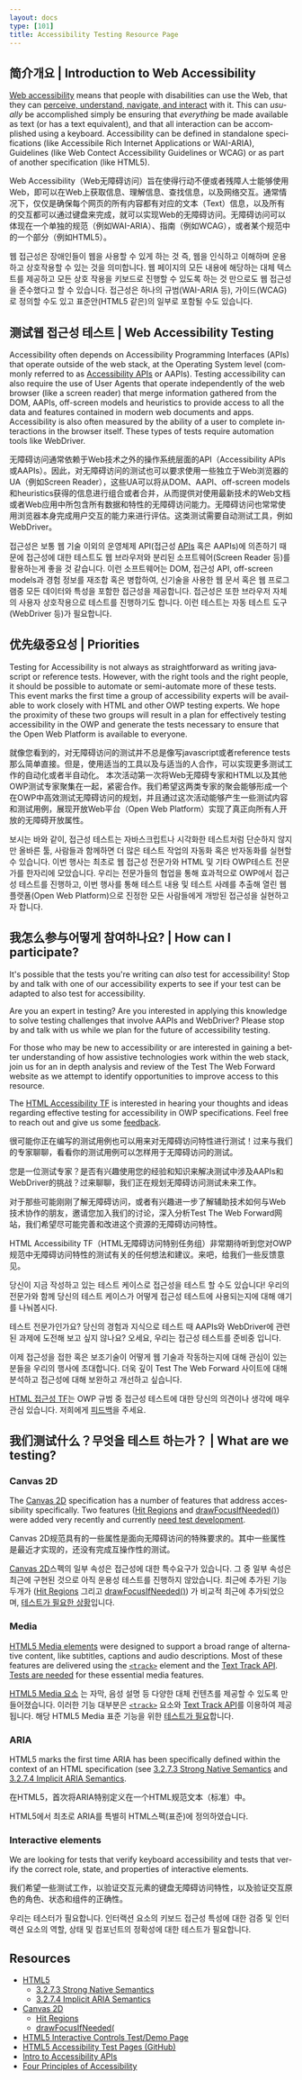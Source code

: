 ```yaml
---
layout: docs
type: [101]
title: Accessibility Testing Resource Page
---
```


<h2 lang="en" id="a11y"><span lang="zho" class="a11y-zh-cn">简介</span><span lang="ko" class="a11y-ko-kr">개요</span> | Introduction to Web Accessibility</h2>

<p lang="en"><a href="http://www.w3.org/WAI/intro/accessibility.php">Web accessibility</a> means that people with disabilities can use the Web, that they can <a href="http://www.w3.org/TR/UNDERSTANDING-WCAG20/intro.html#introduction-fourprincs-head">perceive, understand, navigate, and interact</a> with it.  This can <em>usually</em> be accomplished simply be ensuring that <em>everything</em> be made available as text (or has a text equivalent), and that all interaction can be accomplished using a keyboard.  Accessibility can be defined in standalone specifications (like Accessibile Rich Internet Applications or WAI-ARIA), Guidelines (like Web Contect Accessibility Guidelines or WCAG) or as part of another specification (like HTML5).</p>

<p lang="zho" class="a11y-zh-cn"><span lang="en">Web Accessibility（Web</span>无障碍访问）旨在使得行动不便或者残障人士能够使用Web，即可以在Web上获取信息、理解信息、查找信息，以及网络交互。通常情况下，仅仅是确保每个网页的所有内容都有对应的文本（<span lang="en">Text</span>）信息，以及所有的交互都可以通过键盘来完成，就可以实现Web的无障碍访问。无障碍访问可以体现在一个单独的规范（例如<span lang="en">WAI-ARIA</span>）、指南（例如<span lang="en">WCAG</span>），或者某个规范中的一个部分（例如<span lang="en">HTML5</span>）。</p>

<p lang="ko" class="a11y-ko-kr">웹 접근성은 장애인들이 웹을 사용할 수 있게 하는 것 즉, 웹을 인식하고 이해하며 운용하고 상호작용할 수 있는 것을 의미합니다. 웹 페이지의 모든 내용에 해당하는 대체 텍스트를 제공하고 모든 상호 작용을 키보드로 진행할 수 있도록 하는 것 만으로도 웹 접근성을 준수했다고 할 수 있습니다. 접근성은 하나의 규범(<span lang="en">WAI-ARIA</span> 등), 가이드(<span lang="en">WCAG</span>)로 정의할 수도 있고 표준안(<span lang="en">HTML5</span> 같은)의 일부로 포함될 수도 있습니다.</p>

<h2 lang="en" id="a11ytest"><span lang="zho" class="a11y-zh-cn">测试</span><span lang="ko" class="a11y-ko-kr">웹 접근성 테스트</span> | Web Accessibility Testing</h2>

<p lang="en">Accessibility often depends on Accessibility Programming Interfaces (APIs) that operate outside of the web stack, at the Operating System level (commonly referred to as <a href="http://www.w3.org/TR/2013/WD-html-aapi-20131001/#introduction-accessibility-apis">Accessibility APIs</a> or AAPIs).  Testing accessibility can also require the use of User Agents that operate independently of the web browser (like a screen reader) that merge information gathered from the DOM, AAPIs, off-screen models and heuristics to provide access to all the data and features contained in modern web documents and apps.  Accessibility is also often measured by the ability of a user to complete interactions in the browser itself.  These types of tests require automation tools like WebDriver.</p>

<p lang="zho" class="a11y-zh-cn">无障碍访问通常依赖于<span lang="en">Web</span>技术之外的操作系统层面的<span lang="en">API（Accessibility APIs</span>或<span lang="en">AAPIs）</span>。因此，对无障碍访问的测试也可以要求使用一些独立于<span lang="en">Web</span>浏览器的<span lang="en">UA</span>（例如<span lang="en">Screen Reader</span>），这些<span lang="en">UA</span>可以将从<span lang="en">DOM、AAPI、off-screen models</span>和<span lang="en">heuristics</span>获得的信息进行组合或者合并，从而提供对使用最新技术的<span lang="en">Web</span>文档或者Web应用中所包含所有数据和特性的无障碍访问能力。无障碍访问也常常使用浏览器本身完成用户交互的能力来进行评估。这类测试需要自动测试工具，例如<span lang="en">WebDriver</span>。</p>

<p lang="ko" class="a11y-ko-kr">접근성은 보통 웹 기술 이외의 운영체제 <span lang="en">API</span>(접근성 <span lang="en"><a href="http://www.w3.org/TR/2013/WD-html-aapi-20131001/#introduction-accessibility-apis">APIs</a></span> 혹은 <span lang="en">AAPIs</span>)에 의존하기 때문에 접근성에 대한 테스트도 웹 브라우저와 분리된 소프트웨어(<span lang="en">Screen Reader</span> 등)를 활용하는게 좋을 것 같습니다. 이런 소프트웨어는 <span lang="en">DOM</span>, 접근성 <span lang="en">API, off-screen models</span>과 경험 정보를 재조합 혹은 병합하여, 신기술을 사용한 웹 문서 혹은 웹 프로그램중 모든 데이터와 특성을 포함한 접근성을 제공합니다. 접근성은 또한 브라우저 자체의 사용자 상호작용으로 테스트를 진행하기도 합니다. 이런 테스트는 자동 테스트 도구(<span lang="en">WebDriver</span> 등)가 필요합니다.</p>

<h2 lang="en" id="priorities"><span lang="zho" class="a11y-zh-cn">优先级</span><span lang="ko" class="a11y-ko-kr">중요성</span> | Priorities</h2>

<p lang="en">Testing for Accessibility is not always as straightforward as writing javascript or reference tests.  However, with the right tools and the right people, it should be possible to automate or semi-automate more of these tests. This event marks the first time a group of accessibility experts will be available to work closely with HTML and other OWP testing experts.  We hope the proximity of these two groups will result in a plan for effectively testing accessibility in the OWP and generate the tests necessary to ensure that the Open Web Platform is available to everyone.</p>

<p lang="zho" class="a11y-zh-cn">就像您看到的，对无障碍访问的测试并不总是像写<span lang="en">javascript</span>或者<span lang="en">reference tests</span>那么简单直接。但是，使用适当的工具以及与适当的人合作，可以实现更多测试工作的自动化或者半自动化。 本次活动第一次将<span lang="en">Web</span>无障碍专家和HTML以及其他OWP测试专家聚集在一起，紧密合作。我们希望这两类专家的聚会能够形成一个在<span lang="en">OWP</span>中高效测试无障碍访问的规划，并且通过这次活动能够产生一些测试内容和测试用例，展现开放<span lang="en">Web</span>平台<span lang="en">（Open Web Platform）</span>实现了真正向所有人开放的无障碍开放属性。</p>

<p lang="ko" class="a11y-ko-kr">보시는 바와 같이, 접근성 테스트는 자바스크립트나 시각화한 테스트처럼 단순하지 않지만 올바른 툴, 사람들과 함께하면 더 많은 테스트 작업의 자동화 혹은 반자동화를 실현할 수 있습니다. 이번 행사는 최초로 웹 접근성 전문가와 <span lang="en">HTML</span> 및 기타 <span lang="en">OWP</span>테스트 전문가를 한자리에 모았습니다. 우리는 전문가들의 협업을 통해 효과적으로 <span lang="en">OWP</span>에서 접근성 테스트를 진행하고, 이번 행사를 통해 테스트 내용 및 테스트 사례를 추출해 열린 웹 플랫폼(<span lang="en">Open Web Platform</span>)으로 진정한 모든 사람들에게 개방된 접근성을 실현하고자 합니다.</p>

<h2 lang="en" id="participate"><span lang="zho" class="a11y-zh-cn">我怎么参与</span><span lang="ko" class="a11y-ko-kr">어떻게 참여하나요?</span> | How can I participate?</h2>

<p lang="en">It's possible that the tests you're writing can <em>also</em> test for accessibility!  Stop by and talk with one of our accessibility experts to see if your test can be adapted to also test for accessibility.</p>

<p lang="en">Are you an expert in testing?  Are you interested in applying this knowledge to solve testing challenges that involve AAPIs and WebDriver?  Please stop by and talk with us while we plan for the future of accessibility testing.</p>

<p lang="en">For those who may be new to accessibility or are interested in gaining a better understanding of how assistive technologies work within the web stack, join us for an in depth analysis and review of the Test The Web Forward website as we attempt to identify opportunities to improve access to this resource.</p>

<p lang="en">The <a href="http://www.w3.org/WAI/PF/html-accessibility-tf.html">HTML Accessibility TF</a> is interested in hearing your thoughts and ideas regarding effective testing for accessibility in OWP specifications.  Feel free to reach out and give us some <a href="mailto:public-html-a11y@w3.org">feedback</a>.</p>

<p lang="zho" class="a11y-zh-cn">很可能你正在编写的测试用例也可以用来对无障碍访问特性进行测试！过来与我们的专家聊聊，看看你的测试用例可以怎样用于无障碍访问的测试。</p>

<p lang="zho" class="a11y-zh-cn">您是一位测试专家？是否有兴趣使用您的经验和知识来解决测试中涉及<span lang="en">AAPIs</span>和<span lang="en">WebDriver</span>的挑战？过来聊聊，我们正在规划无障碍访问测试未来工作。</p>

<p lang="zho" class="a11y-zh-cn">对于那些可能刚刚了解无障碍访问，或者有兴趣进一步了解辅助技术如何与Web技术协作的朋友，邀请您加入我们的讨论，深入分析<span lang="en">Test The Web Forward</span>网站，我们希望尽可能完善和改进这个资源的无障碍访问特性。</p>

<p lang="zho" class="a11y-zh-cn"><span lang="en">HTML Accessibility TF（HTML</span>无障碍访问特别任务组）非常期待听到您对OWP规范中无障碍访问特性的测试有关的任何想法和建议。来吧，给我们一些反馈意见。</p>

<p lang="ko" class="a11y-ko-kr">당신이 지금 작성하고 있는 테스트 케이스로 접근성을 테스트 할 수도 있습니다! 우리의 전문가와 함께 당신의 테스트 케이스가 어떻게 접근성 테스트에 사용되는지에 대해 얘기를 나눠봅시다.</p>

<p lang="ko" class="a11y-ko-kr">테스트 전문가인가요? 당신의 경험과 지식으로 테스트 때 <span lang="en">AAPIs</span>와 <span lang="en">WebDriver</span>에 관련된 과제에 도전해 보고 싶지 않나요? 오세요, 우리는 접근성 테스트를 준비중 입니다.</p>

<p lang="ko" class="a11y-ko-kr">이제 접근성을 접한 혹은 보조기술이 어떻게 웹 기술과 작동하는지에 대해 관심이 있는 분들을 우리의 행사에 초대합니다. 더욱 깊이 <span lang="en">Test The Web Forward</span> 사이트에 대해 분석하고 접근성에 대해 보완하고 개선하고 싶습니다.</p>

<p lang="ko" class="a11y-ko-kr"><a href="http://www.w3.org/WAI/PF/html-accessibility-tf.html">HTML 접근성 TF</a>는 OWP 규범 중 접근성 테스트에 대한 당신의 의견이나 생각에 매우 관심 있습니다. 저희에게 <a href="mailto:public-html-a11y@w3.org">피드백</a>을 주세요.</p>

<h2 lang="en"><span lang="zho" class="a11y-zh-cn">我们测试什么？</span><span lang="ko" class="a11y-ko-kr">무엇을 테스트 하는가？</span> | What are we testing?</h2>

<h3 lang="en">Canvas 2D</h3>

<p lang="en">The <a href="http://www.w3.org/html/wg/drafts/2dcontext/html5_canvas_CR/">Canvas 2D</a> specification has a number of features that address accessibility specifically.  Two features (<a href="http://www.w3.org/html/wg/drafts/2dcontext/html5_canvas_CR/#hit-regions">Hit Regions</a> and <a href="http://www.w3.org/html/wg/drafts/2dcontext/html5_canvas_CR/#dom-context-2d-drawfocusifneeded">drawFocusIfNeeded()</a>) were added very recently and currently <a href="https://github.com/w3c/web-platform-tests/tree/master/2dcontext/hit-regions">need test development</a>.</p>

<p lang="zho" class="a11y-zh-cn"><span lang="en">Canvas 2D</span>规范具有的一些属性是面向无障碍访问的特殊要求的。其中一些属性是最近才实现的，还没有完成互操作性的测试。</p>

<p lang="ko" class="a11y-ko-kr"><span lang="en"><a href="http://www.w3.org/html/wg/drafts/2dcontext/html5_canvas_CR/">Canvas 2D</a></span>스펙의 일부 속성은 접근성에 대한 특수요구가 있습니다. 그 중 일부 속성은 최근에 구현된 것으로 아직 운용성 테스트를 진행하지 않았습니다. 최근에 추가된 기능 두개가 (<a href="http://www.w3.org/html/wg/drafts/2dcontext/html5_canvas_CR/#hit-regions">Hit Regions</a> 그리고 <a href="http://www.w3.org/html/wg/drafts/2dcontext/html5_canvas_CR/#dom-context-2d-drawfocusifneeded">drawFocusIfNeeded()</a>) 가 비교적 최근에 추가되었으며, <a href="https://github.com/w3c/web-platform-tests/tree/master/2dcontext/hit-regions">테스트가 필요한 상황</a>입니다.</p>

<h3 lang="en">Media</h3>

<p lang="en"><a href="http://www.w3.org/html/wg/drafts/html/CR/embedded-content-0.html#media-elements">HTML5 Media elements</a> were designed to support a broad range of alternative content, like subtitles, captions and audio descriptions.  Most of these features are delivered using the <a href="http://www.w3.org/html/wg/drafts/html/CR/embedded-content-0.html#timed-text-tracks"><code>&lt;track&gt;</code></a> element and the <a href="http://www.w3.org/html/wg/drafts/html/CR/embedded-content-0.html#text-track-api">Text Track API</a>.  <a href="https://github.com/w3c/web-platform-tests/tree/master/html/semantics/embedded-content/media-elements/track/track-element">Tests are needed</a> for these essential media features.</p>

<p lang="ko" class="a11y-ko-kr"><a href="http://www.w3.org/html/wg/drafts/html/CR/embedded-content-0.html#media-elements">HTML5 Media 요소</a> 는 자막, 음성 설명 등 다양한 대체 컨텐츠를 제공할 수 있도록 만들어졌습니다. 이러한 기능 대부분은 <a href="http://www.w3.org/html/wg/drafts/html/CR/embedded-content-0.html#timed-text-tracks"><code>&lt;track&gt;</code></a> 요소와 <a href="http://www.w3.org/html/wg/drafts/html/CR/embedded-content-0.html#text-track-api">Text Track API</a>를 이용하여 제공됩니다. 해당 HTML5 Media 표준 기능을 위한 <a href="https://github.com/w3c/web-platform-tests/tree/master/html/semantics/embedded-content/media-elements/track/track-element">테스트가 필요</a>합니다.</p>

<h3 lang="en">ARIA</h3>

<p lang="en">HTML5 marks the first time ARIA has been specifically defined within the context of an HTML specification (see <a href="http://www.w3.org/TR/html/dom.html#sec-strong-native-semantics">3.2.7.3 Strong Native Semantics</a> and <a href="http://www.w3.org/TR/html/dom.html#sec-implicit-aria-semantics">3.2.7.4 Implicit ARIA Semantics</a>.</p>

<p lang="zho" class="a11y-zh-cn">在<span lang="en">HTML5</span>，首次将<span lang="en">ARIA</span>特别定义在一个<span lang="en">HTML</span>规范文本（标准）中。</p>

<p lang="ko" class="a11y-ko-kr"><span lang="en">HTML5</span>에서 최초로 <span lang="en">ARIA</span>를 특별히 <span lang="en">HTML</span>스펙(표준)에 정의하였습니다.</p>

<h3 lang="en">Interactive elements</h3>

<p lang="en">We are looking for tests that verify keyboard accessibility and tests that verify the correct role, state, and properties of interactive elements.</p>

<p lang="zho" class="a11y-zh-cn">我们希望一些测试工作，以验证交互元素的键盘无障碍访问特性，以及验证交互原色的角色、状态和组件的正确性。</p>

<p lang="ko" class="a11y-ko-kr">우리는 테스터가 필요합니다. 인터랙션 요소의 키보드 접근성 특성에 대한 검증 및 인터랙션 요소의 역할, 상태 및 컴포넌트의 정확성에 대한 테스트가 필요합니다.</p>

<h2 lang="en">Resources</h2>

<ul>
<li>
	<a href="http://www.w3.org/TR/html/">HTML5</a>
	<ul>
	<li><a href="http://www.w3.org/TR/html/dom.html#sec-strong-native-semantics">3.2.7.3 Strong Native Semantics</a></li>
	<li><a href="http://www.w3.org/TR/html/dom.html#sec-implicit-aria-semantics">3.2.7.4 Implicit ARIA Semantics</a></li>
	</ul>
</li>
<li>
	<a href="http://www.w3.org/html/wg/drafts/2dcontext/html5_canvas_CR/">Canvas 2D</a>
	<ul>
	<li><a href="http://www.w3.org/html/wg/drafts/2dcontext/html5_canvas_CR/#hit-regions">Hit Regions</a></li>
	<li><a href="http://www.w3.org/html/wg/drafts/2dcontext/html5_canvas_CR/#dom-context-2d-drawfocusifneeded">drawFocusIfNeeded(</a></li>
	</ul>
</li>
<li><a href="http://www.html5accessibility.com/tests/form-test.html">HTML5 Interactive Controls Test/Demo Page</a></li>
<li><a href="https://github.com/stevefaulkner/HTML5accessibility/tree/master/tests">HTML5 Accessibility Test Pages (GitHub)</a></li>
<li><a href="http://www.w3.org/TR/2013/WD-html-aapi-20131001/#introduction-accessibility-apis">Intro to Accessibility APIs</a></li>
<li><a href="http://www.w3.org/TR/UNDERSTANDING-WCAG20/intro.html#introduction-fourprincs-head">Four Principles of Accessibility</a></li>
</ul>

<script type="text/javascript">
document.addEventListener('DOMContentLoaded', function(e) {
	/************************************************************************
	* TL:DR; We should really try to fix this later in a better way.
	************************************************************************
	* Hack alert. While this looks really complicated, it's just a simple
	* script that grabs the "l" item from the query string, and if it's
	* "ko-kr", it will nuke all of the zh-cn localized elements. If it's
	* not, it will nuke all the ko-kr localized elements. As this page was
	* a complete mess, and I didn't quite have the time to do learn Jekyll
	* up to a point where I could do a proper i18n fix, this was a last
	* minute hack to make sure that the Korean localization doesn't destroy
	* the existing page like it originally did in the first localization
	* attempt. And yes, I am the psychopath moron who hand wrote this code.
	************************************************************************/
	var s = document.querySelectorAll((decodeURI(window.location.search.replace(new RegExp("^(?:.*[&\\?]" + encodeURI('l').replace(/[\.\+\*]/g, "\\$&") + "(?:\\=([^&]*))?)?.*$", "i"), "$1")) == 'ko-kr') ? '.a11y-zh-cn' : '.a11y-ko-kr');
	if (s.length > 0) for (var i = 0; i < s.length; s[i].parentNode.removeChild(s[i++]));
}, false);
</script>
